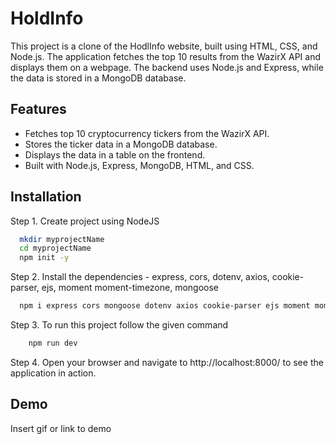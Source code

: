 
# HoldInfo

This project is a clone of the HodlInfo website, built using HTML, CSS, and Node.js. The application fetches the top 10 results from the WazirX API and displays them on a webpage. The backend uses Node.js and Express, while the data is stored in a MongoDB database.


## Features

- Fetches top 10 cryptocurrency tickers from the WazirX API.
- Stores the ticker data in a MongoDB database.
- Displays the data in a table on the frontend.
- Built with Node.js, Express, MongoDB, HTML, and CSS.


## Installation

Step 1. Create project using NodeJS

```bash
  mkdir myprojectName
  cd myprojectName
  npm init -y
```

Step 2. Install the dependencies - express, cors, dotenv, axios, cookie-parser, ejs, moment moment-timezone, mongoose
```bash
  npm i express cors mongoose dotenv axios cookie-parser ejs moment moment-timezone
```

Step 3. To run this project follow the given command
```bash
    npm run dev
```

Step 4. Open your browser and navigate to http://localhost:8000/   to see the application in action.

## Demo

Insert gif or link to demo

